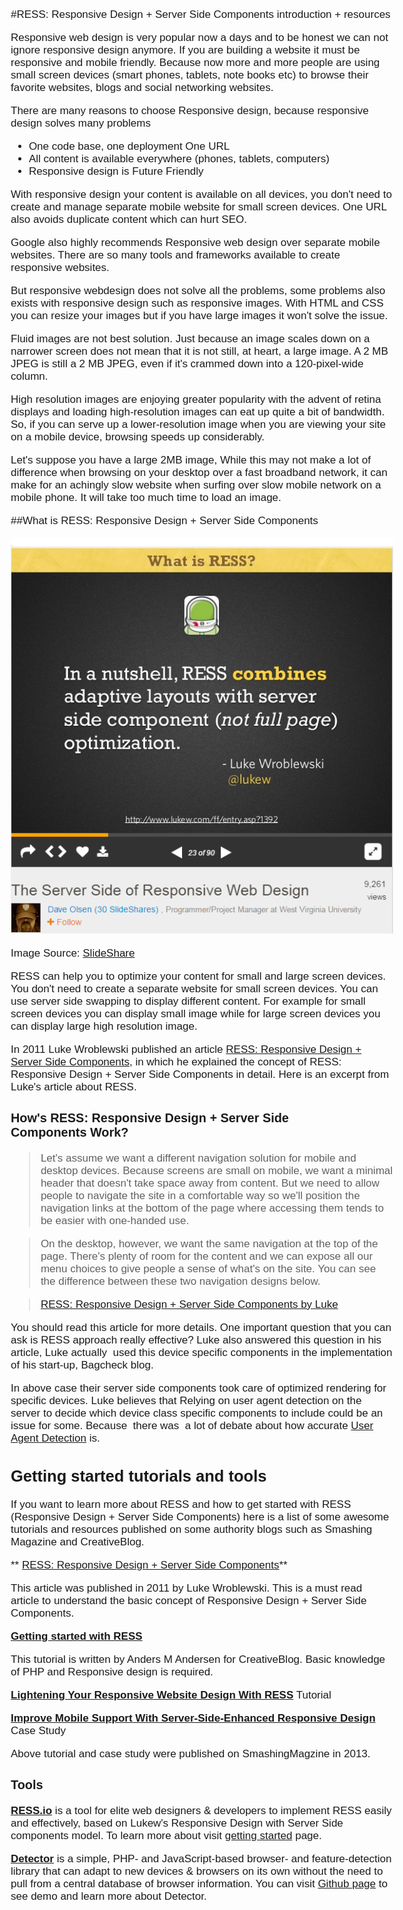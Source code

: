 <style>	
body{
	width:800px;
	margin: 25px auto;
	font-family: candara, Georgia, Sans-serif;
	font-size: 17px;
}
</style>

#RESS: Responsive Design + Server Side Components introduction + resources


Responsive web design is very popular now a days and to be honest we can not ignore responsive design anymore. If you are building a website it must be responsive and mobile friendly. Because now more and more people are using small screen devices (smart phones, tablets, note books etc) to browse their favorite websites, blogs and social networking websites.



There are many reasons to choose Responsive design, because responsive design solves many problems



- One code base, one deployment One URL
- All content is available everywhere (phones, tablets, computers)
- Responsive design is Future Friendly


With responsive design your content is available on all devices, you don't need to create and manage separate mobile website for small screen devices. One URL also avoids duplicate content which can hurt SEO.

Google also highly recommends Responsive web design over separate mobile websites. There are so many tools and frameworks available to create responsive websites.

But responsive webdesign does not solve all the problems, some problems also exists with responsive design such as responsive images. With HTML and CSS you can resize your images but if you have large images it won't solve the issue.

Fluid images are not best solution. Just because an image scales down on a narrower screen does not mean that it is not still, at heart, a large image. A 2 MB JPEG is still a 2 MB JPEG, even if it's crammed down into a 120-pixel-wide column.

High resolution images are enjoying greater popularity with the advent of retina displays and loading high-resolution images can eat up quite a bit of bandwidth.  So, if you can serve up a lower-resolution image when you are viewing your site on a mobile device, browsing speeds up considerably.

Let's suppose you have a large 2MB image, While this may not make a lot of difference when browsing on your desktop over a fast broadband network,  it can make for an achingly slow website when surfing over slow mobile network on a mobile phone. It will take too much time to load an image.


##What is RESS: Responsive Design + Server Side Components

![Alt text](What-is-RESS.png "RESS: Responsive Design + Server Side Components")

Image Source: [SlideShare](http://www.slideshare.net/dmolsenwvu/the-server-side-of-responsive-web-design)


RESS can help you to optimize your content for small and large screen devices. You don't need to create a separate website for small screen devices. You can use server side swapping to display different content. For example for small screen devices you can display small image while for large screen devices you can display large high resolution image.

In 2011 Luke Wroblewski published an article [RESS: Responsive Design + Server Side Components](http://www.lukew.com/ff/entry.asp?1392),  in which he explained the concept of RESS: Responsive Design + Server Side Components in detail. Here is an excerpt from Luke's article about RESS.

### How's RESS: Responsive Design + Server Side Components Work?


>	Let's assume we want a different navigation solution for mobile and desktop devices. Because screens are small on mobile, we want a minimal header that doesn't take space away from content. But we need to allow people to navigate the site in a comfortable way so we'll position the navigation links at the bottom of the page where accessing them tends to be easier with one-handed use.

>	On the desktop, however, we want the same navigation at the top of the page. There's plenty of room for the content and we can expose all our menu choices to give people a sense of what's on the site. You can see the difference between these two navigation designs below.


> [RESS: Responsive Design + Server Side Components by Luke](http://www.lukew.com/ff/entry.asp?1392 "RESS: Responsive Design + Server Side Components")

You should read this article for more details. One important question that you can ask is RESS approach really effective? Luke also answered this question in his article, Luke actually  used this device specific components in the implementation of his start-up, Bagcheck blog.

In above case their server side components took care of optimized rendering for specific devices. Luke believes that Relying on user agent detection on the server to decide which device class specific components to include could be an issue for some. Because  there was  a lot of debate about how accurate [User Agent Detection](http://www.w3.org/TR/2001/NOTE-cuap-20010206) is.


## Getting started tutorials and tools

If you want to learn more about RESS and how to get started with RESS (Responsive Design + Server Side Components) here is a list of some awesome tutorials and resources published on some authority blogs such as Smashing Magazine and CreativeBlog.

** [RESS: Responsive Design + Server Side Components](http://www.lukew.com/ff/entry.asp?1392)**

This article was published in 2011 by Luke Wroblewski. This is a must read article to understand the basic concept of Responsive Design + Server Side Components.

**[Getting started with RESS](http://www.creativebloq.com/responsive-web-design/getting-started-ress-5122956)**


This tutorial is written by Anders M Andersen for CreativeBlog. Basic knowledge of PHP and Responsive design is required.



**[Lightening Your Responsive Website Design With RESS](http://www.smashingmagazine.com/2013/10/08/responsive-website-design-with-ress)** Tutorial 



**[Improve Mobile Support With Server-Side-Enhanced Responsive Design](http://www.smashingmagazine.com/2013/04/09/improve-mobile-support-with-server-side-enhanced-responsive-design/)** Case Study
	

Above tutorial and case study were published on SmashingMagzine in 2013.

### Tools


**[RESS.io](http://ress.io/)** is a tool for elite web designers &amp; developers to implement RESS easily and effectively, based on Lukew's Responsive Design with Server Side components model. To learn more about visit [getting started](http://ress.io/get-started/) page.



**[Detector](https://github.com/dmolsen/Detector)** is a simple, PHP- and JavaScript-based browser- and feature-detection library that can adapt to new devices &amp; browsers on its own without the need to pull from a central database of browser information. You can visit [Github page](https://github.com/dmolsen/Detector) to see demo and learn more about Detector.
